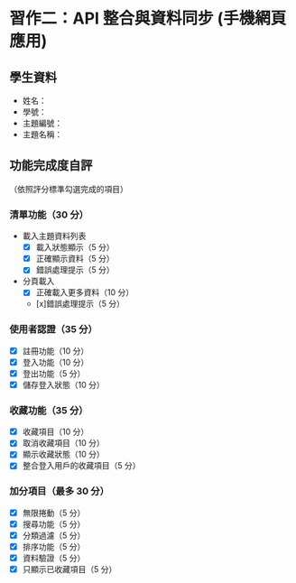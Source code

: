 # 習作二：API 整合與資料同步 (手機網頁應用)

## 學生資料

- 姓名：
- 學號：
- 主題編號：
- 主題名稱：

## 功能完成度自評

（依照評分標準勾選完成的項目）

### 清單功能（30 分）

- 載入主題資料列表
  - [x] 載入狀態顯示（5 分）
  - [x] 正確顯示資料（5 分）
  - [x] 錯誤處理提示（5 分）
- 分頁載入
  - [x] 正確載入更多資料（10 分）
  - [x]錯誤處理提示（5 分）

### 使用者認證（35 分）

- [x] 註冊功能（10 分）
- [x] 登入功能（10 分）
- [x] 登出功能（5 分）
- [x] 儲存登入狀態（10 分）

### 收藏功能（35 分）

- [x] 收藏項目（10 分）
- [x] 取消收藏項目（10 分）
- [x] 顯示收藏狀態（10 分）
- [x] 整合登入用戶的收藏項目（5 分）

### 加分項目（最多 30 分）

- [x] 無限捲動（5 分）
- [x] 搜尋功能（5 分）
- [x] 分類過濾（5 分）
- [x] 排序功能（5 分）
- [x] 資料驗證（5 分）
- [x] 只顯示已收藏項目（5 分）
